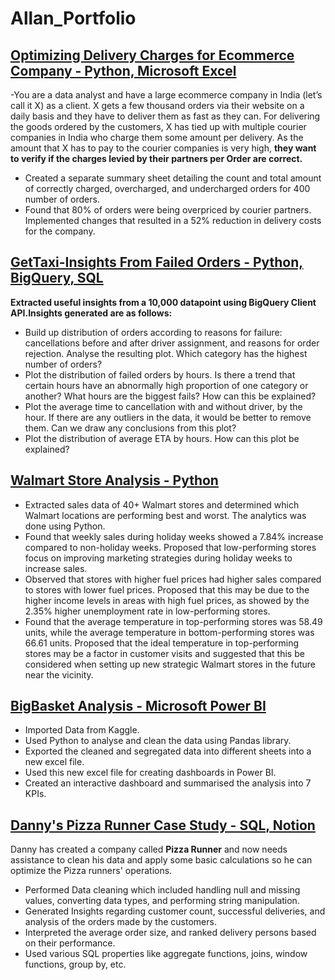 # Allan_Portfolio


## [Optimizing Delivery Charges for Ecommerce Company - Python, Microsoft Excel ](https://github.com/Allanfernandes248/Optimizing-Delivery-Charges-for-Ecommerce-Company)
-You are a data analyst and have a large ecommerce company in India (let’s call it X) as a client. X gets a few thousand orders via their website on a daily basis and they have to deliver them as fast as they can. For delivering the goods ordered by the customers, X has tied up with multiple courier companies in India who charge them some amount per delivery. As the amount that X has to pay to the courier companies is very high, **they want to verify if the
charges levied by their partners per Order are correct.**
- Created a separate summary sheet detailing the count and total amount of correctly charged, overcharged, and undercharged orders for 400 number of orders.
-  Found that 80% of orders were being overpriced by courier partners. Implemented changes that resulted in a 52% reduction in delivery costs for the company.


## [GetTaxi-Insights From Failed Orders - Python, BigQuery, SQL](https://github.com/Allanfernandes248/Stratascratch_insights_from_failed_orders)
**Extracted useful insights from a 10,000 datapoint using BigQuery Client API.Insights generated are as follows:**
- Build up distribution of orders according to reasons for failure: cancellations before and after driver assignment, and reasons for order rejection. Analyse the resulting plot. Which category has the highest number of orders?
- Plot the distribution of failed orders by hours. Is there a trend that certain hours have an abnormally high proportion of one category or another? What hours are the biggest fails? How can this be explained?
- Plot the average time to cancellation with and without driver, by the hour. If there are any outliers in the data, it would be better to remove them. Can we draw any conclusions from this plot?
- Plot the distribution of average ETA by hours. How can this plot be explained?

## [Walmart Store Analysis - Python](https://github.com/Allanfernandes248/Walmart-Store-Analysis)

- Extracted sales data of 40+ Walmart stores and determined which Walmart locations are performing best and worst. The analytics was done using Python. 
-	Found that weekly sales during holiday weeks showed a 7.84% increase compared to non-holiday weeks. Proposed that low-performing stores focus on improving marketing strategies during holiday weeks to increase sales.
-	Observed that stores with higher fuel prices had higher sales compared to stores with lower fuel prices. Proposed that this may be due to the higher income levels in areas with high fuel prices, as showed by the 2.35% higher unemployment rate in low-performing stores.
-	Found that the average temperature in top-performing stores was 58.49 units, while the average temperature in bottom-performing stores was 66.61 units. Proposed that the ideal temperature in top-performing stores may be a factor in customer visits and suggested that this be considered when setting up new strategic Walmart stores in the future near the vicinity.



## [BigBasket Analysis - Microsoft Power BI](https://github.com/Allanfernandes248/BigBasketAnalysis)

- Imported Data from Kaggle.
- Used Python to analyse and clean the data using Pandas library.
- Exported the cleaned and segregated data into different sheets into a new excel file.
- Used this new excel file for creating dashboards in Power BI.
- Created an interactive dashboard and summarised the analysis into 7 KPIs.


## [Danny's Pizza Runner Case Study - SQL, Notion](https://github.com/Allanfernandes248/SQL_CASE_STUDY)

Danny has created a company called **Pizza Runner** and now needs assistance to clean his data and apply some basic calculations so he can optimize the Pizza runners' operations.  

- Performed Data cleaning which included handling null and missing values, converting data types, and performing string manipulation. 
- Generated Insights regarding customer count, successful deliveries, and analysis of the orders made by the customers.  
- Interpreted the average order size, and ranked delivery persons based on their performance. 
- Used various SQL properties like aggregate functions, joins, window functions, group by, etc.  

